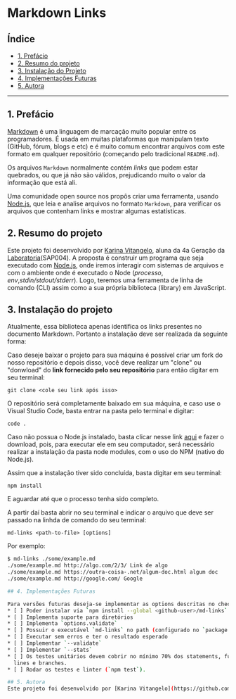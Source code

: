# Markdown Links

## Índice

* [1. Prefácio](#1-prefácio)
* [2. Resumo do projeto](#2-resumo-do-projeto)
* [3. Instalação do Projeto](#3-instalação-do-projeto)
* [4. Implementações Futuras](#4-Implementações-Futuras)
* [5. Autora](#6-Autora)

***

## 1. Prefácio

[Markdown](https://pt.wikipedia.org/wiki/Markdown) é uma linguagem de marcação
muito popular entre os programadores. É usada em muitas plataformas que
manipulam texto (GitHub, fórum, blogs e etc) e é muito comum encontrar arquivos
com este formato em qualquer repositório (começando pelo tradicional
`README.md`).

Os arquivos `Markdown` normalmente contém _links_ que podem estar
quebrados, ou que já não são válidos, prejudicando muito o valor da
informação que está ali.

Uma comunidade open source nos propôs criar uma ferramenta, usando
[Node.js](https://nodejs.org/), que leia e analise arquivos no formato
`Markdown`, para verificar os arquivos que contenham links e mostrar algumas
estatísticas.


## 2. Resumo do projeto

Este projeto foi desenvolvido por [Karina Vitangelo](https://github.com/karinavit), aluna da 4a Geração da [Laboratoria](https://github.com/Laboratoria)(SAP004).
A proposta é construir um programa que seja executado com [Node.js](https://nodejs.org/pt-br/), onde iremos interagir com sistemas de arquivos e com o ambiente onde é executado o Node (_processo_, _env_,_stdin/stdout/stderr_). Logo, teremos uma ferramenta de linha de comando (CLI) assim como a sua própria biblioteca (library) em JavaScript.

## 3. Instalação do projeto

Atualmente, essa biblioteca apenas identifica os links presentes no documento Markdown. Portanto a instalação deve ser realizada da seguinte forma:

Caso deseje baixar o projeto para sua máquina é possível criar um fork do nosso repositório e depois disso, você deve realizar um "clone" ou "donwload" do **link fornecido pelo seu repositório** para então digitar em seu terminal:

  `git clone <cole seu link após isso>`
  
O repositório será completamente baixado em sua máquina, e caso use o Visual Studio Code, basta entrar na pasta pelo terminal e digitar:

  `code .`

Caso não possua o Node.js instalado, basta clicar nesse link [aqui](https://nodejs.org/pt-br/download/) e fazer o download, pois, para executar ele em seu computador, será necessário realizar a instalação da pasta node modules, com o uso do NPM (nativo do Node.js).

Assim que a instalação tiver sido concluída, basta digitar em seu terminal:

`npm install` 

E aguardar até que o processo tenha sido completo.

A partir daí basta abrir no seu terminal e indicar o arquivo que deve ser passado na linhda de comando do seu terminal:

`md-links <path-to-file> [options]`

Por exemplo:

```sh
$ md-links ./some/example.md
./some/example.md http://algo.com/2/3/ Link de algo
./some/example.md https://outra-coisa-.net/algum-doc.html algum doc
./some/example.md http://google.com/ Google

## 4. Implementações Futuras

Para versões futuras deseja-se implementar as options descritas no check list abaixo:
* [ ] Poder instalar via `npm install --global <github-user>/md-links`
* [ ] Implementa suporte para diretórios
* [ ] Implementa `options.validate`
* [ ] Possuir o executável `md-links` no path (configurado no `package.json`)
* [ ] Executar sem erros e ter o resultado esperado
* [ ] Implementar `--validate`
* [ ] Implementar `--stats`
* [ ] Os testes unitários devem cobrir no mínimo 70% dos statements, functions,
  lines e branches.
* [ ] Rodar os testes e linter (`npm test`).

## 5. Autora
Este projeto foi desenvolvido por [Karina Vitangelo](https://github.com/karinavit), aluna da 4a Geração da [Laboratoria](https://github.com/Laboratoria)(SAP004).

